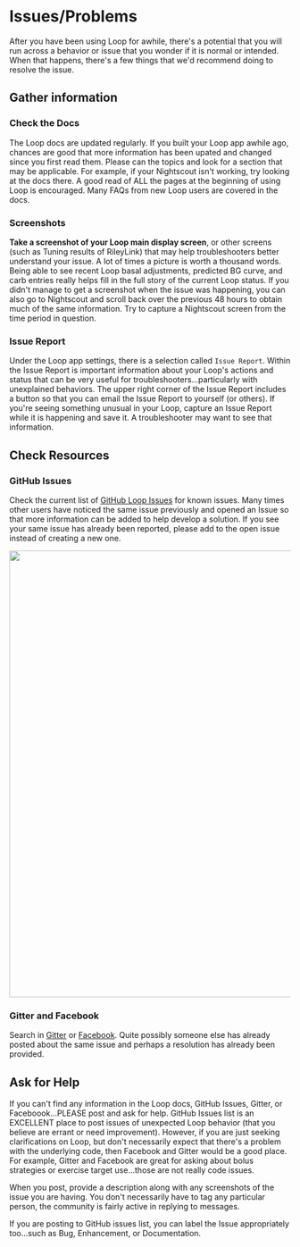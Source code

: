 # Issues/Problems

After you have been using Loop for awhile, there's a potential that you will run across a behavior or issue that you wonder if it is normal or intended.  When that happens, there's a few things that we'd recommend doing to resolve the issue.

## Gather information

### Check the Docs
The Loop docs are updated regularly.  If you built your Loop app awhile ago, chances are good that more information has been upated and changed since you first read them.  Please can the topics and look for a section that may be applicable.  For example, if your Nightscout isn't working, try looking at the docs there.  A good read of ALL the pages at the beginning of using Loop is encouraged.  Many FAQs from new Loop users are covered in the docs.

### Screenshots
**Take a screenshot of your Loop main display screen**, or other screens (such as Tuning results of RileyLink) that may help troubleshooters better understand your issue.  A lot of times a picture is worth a thousand words.  Being able to see recent Loop basal adjustments, predicted BG curve, and carb entries really helps fill in the full story of the current Loop status.  If you didn't manage to get a screenshot when the issue was happening, you can also go to Nightscout and scroll back over the previous 48 hours to obtain much of the same information.  Try to capture a Nightscout screen from the time period in question.

### Issue Report
Under the Loop app settings, there is a selection called `Issue Report`.  Within the Issue Report is important information about your Loop's actions and status that can be very useful for troubleshooters...particularly with unexplained behaviors.  The upper right corner of the Issue Report includes a button so that you can email the Issue Report to yourself (or others).  If you're seeing something unusual in your Loop, capture an Issue Report while it is happening and save it.  A troubleshooter may want to see that information.

## Check Resources

### GitHub Issues

Check the current list of [GitHub Loop Issues](https://github.com/LoopKit/Loop/issues) for known issues.  Many times other users have noticed the same issue previously and opened an Issue so that more information can be added to help develop a solution.  If you see your same issue has already been reported, please add to the open issue instead of creating a new one.

<p align="center">
<img src="../img/loop-issues.png" width="800">
</p>

### Gitter and Facebook
Search in [Gitter](https://gitter.im/LoopKit/Loop) or [Facebook](https://www.facebook.com/groups/TheLoopedGroup/?fref=nf).  Quite possibly someone else has already posted about the same issue and perhaps a resolution has already been provided.  

## Ask for Help
If you can't find any information in the Loop docs, GitHub Issues, Gitter, or Faceboook...PLEASE post and ask for help.  GitHub Issues list is an EXCELLENT place to post issues of unexpected Loop behavior (that you believe are errant or need improvement).  However, if you are just seeking clarifications on Loop, but don't necessarily expect that there's a problem with the underlying code, then Facebook and Gitter would be a good place.  For example, Gitter and Facebook are great for asking about bolus strategies or exercise target use...those are not really code issues.

When you post, provide a description along with any screenshots of the issue you are having.  You don't necessarily have to tag any particular person, the community is fairly active in replying to messages.

If you are posting to GitHub issues list, you can label the Issue appropriately too...such as Bug, Enhancement, or Documentation.
